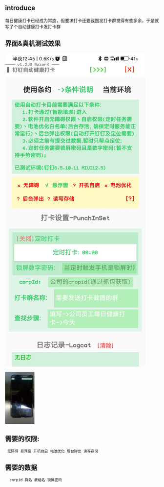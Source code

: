 ## introduce
  每日健康打卡已经成为常态，但要求打卡还要截图发打卡群觉得有些多余，于是就写了个自动健康打卡发打卡群
## 界面&真机测试效果
![界面](https://github.com/0x7A7A6572/dingtakll-auto-checkin/blob/main/unit/main.jpg)

![测试效果](https://github.com/0x7A7A6572/dingtakll-auto-checkin/blob/main/unit/test_effect.gif)
## 需要的权限: 
     无障碍 悬浮窗 开机自启 电池优化 后台弹出 读写存储

## 需要的数据
      corpid 群名 表格名 锁屏密码
